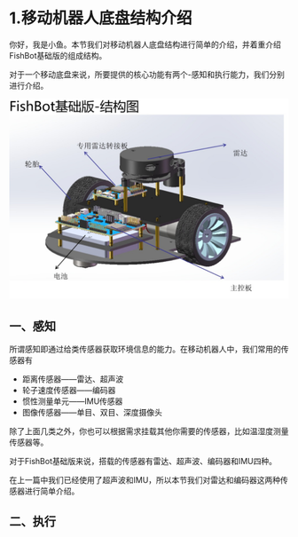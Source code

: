 # 1.移动机器人底盘结构介绍

你好，我是小鱼。本节我们对移动机器人底盘结构进行简单的介绍，并着重介绍FishBot基础版的组成结构。

对于一个移动底盘来说，所要提供的核心功能有两个-感知和执行能力，我们分别进行介绍。

![img](1.%E7%A7%BB%E5%8A%A8%E6%9C%BA%E5%99%A8%E4%BA%BA%E5%BA%95%E7%9B%98%E7%BB%93%E6%9E%84%E4%BB%8B%E7%BB%8D/imgs/O1CN01GOEjCc1cAzCkkyZQX_!!3163773561.jpg)

## 一、感知

所谓感知即通过给类传感器获取环境信息的能力。在移动机器人中，我们常用的传感器有

- 距离传感器——雷达、超声波
- 轮子速度传感器——编码器
- 惯性测量单元——IMU传感器
- 图像传感器——单目、双目、深度摄像头

除了上面几类之外，你也可以根据需求挂载其他你需要的传感器，比如温湿度测量传感器等。

对于FishBot基础版来说，搭载的传感器有雷达、超声波、编码器和IMU四种。

在上一篇中我们已经使用了超声波和IMU，所以本节我们对雷达和编码器这两种传感器进行简单介绍。



## 二、执行






